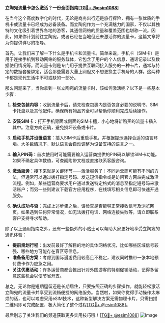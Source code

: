 **立陶宛流量卡怎么激活？一份全面指南[[TG💪+ @esim1088](https://t.me/s/esim1088)]**

在当今这个高度数字化的时代，无论是商务出行还是旅行探险，拥有一张优质的手机卡或流量卡已经成为必备装备。而立陶宛作为一个充满魅力的国家，不仅以其独特的文化吸引着世界各地的游客，其通信网络的质量和覆盖范围也堪称一流。因此，如果你计划前往立陶宛，或者已经在当地但还未激活你的流量卡，这篇文章将为你提供详尽的指导。

首先，让我们来了解一下什么是手机卡和流量卡。简单来说，手机卡（SIM卡）是用于连接手机到移动网络的服务载体，它包含了用户的个人信息、通话记录以及数据使用情况等。而流量卡则是专门用于提供互联网接入服务的一种卡片，通常与特定的数据套餐绑定，适合那些需要大量上网但又不想更换主手机号的人群。这两种卡都是现代生活中不可或缺的一部分。

那么问题来了，当你拿到一张立陶宛的流量卡时，该如何激活呢？以下是一些基本步骤：

1. **检查包装内容**：收到流量卡后，请先检查包裹内是否包含必要的说明书、SIM卡托盘以及其他配件。确保所有物品齐全可以帮助你顺利完成后续操作。

2. **安装SIM卡**：打开手机背面或侧面的SIM卡槽，小心地将新购买的流量卡插入其中。注意方向正确，避免损坏设备或卡片。

3. **启动手机并设置语言**：插入SIM卡后重启手机，并根据提示选择合适的语言环境。大多数情况下，默认语言会自动调整为设备支持的语言之一。

4. **输入PIN码**：首次使用时可能需要输入运营商提供的PIN码以解锁SIM卡功能。如果不确定具体数值，可查阅附带文档或直接联系客服咨询。

5. **激活服务**：接下来就是关键环节——激活服务了！不同运营商可能有不同的方法，但通常可以通过拨打指定号码、发送短信指令或是访问官方网站完成激活流程。例如，某些运营商要求用户通过发送特定格式的消息至指定短号码来激活账户；而另一些则建议下载官方应用程序，在线填写相关信息即可快速开通服务。

6. **确认成功与否**：完成上述步骤之后，请检查是否能够正常接收信号及浏览网页。如果遇到任何异常情况，如无法拨打电话、网络连接失败等，请立即联系客户支持寻求帮助。

除了以上通用指南之外，还有一些额外的小贴士可以帮助大家更好地享受立陶宛的通讯体验：

- **提前规划行程**：出发前最好了解目的地的具体网络状况，比如哪些区域信号较强、哪些地方可能存在盲区等信息。
- **准备备用方案**：考虑到国际漫游费用较高且不稳定，建议同时携带一张本地预付费卡作为应急之用。
- **关注优惠活动**：许多运营商都会推出针对外国游客的特别促销活动，记得多留意这些机会以便节省开支。

总之，无论你是短期逗留还是长期居住，只要按照正确的步骤操作，就能轻松激活立陶宛的流量卡并享受到流畅便捷的网络服务。当然啦，如果你觉得手动操作太麻烦的话，也可以考虑采用eSIM技术，这种新型解决方案无需物理卡片，只需扫描二维码即可完成配置，极大简化了整个过程[[TG💪+ @esim1088](https://t.me/s/esim1088)]。

最后别忘了关注我们的频道获取更多实用技巧哦！[[TG💪+ @esim1088](https://t.me/s/esim1088)] ![Image](https://i.postimg.cc/4NQfJmqS/Snipaste-2025-05-13-00-14-12.png)
